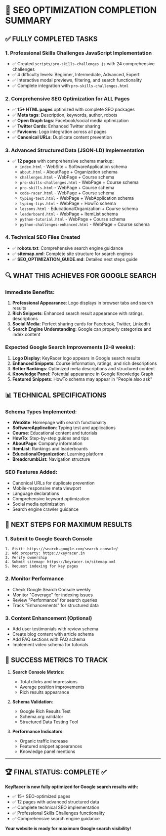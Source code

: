 # 🎉 SEO OPTIMIZATION COMPLETION SUMMARY

## ✅ FULLY COMPLETED TASKS

### 1. **Professional Skills Challenges JavaScript Implementation**
- ✅ Created `scripts/pro-skills-challenges.js` with 24 comprehensive challenges
- ✅ 4 difficulty levels: Beginner, Intermediate, Advanced, Expert  
- ✅ Interactive modal previews, filtering, and search functionality
- ✅ Complete integration with `pro-skills-challenges.html`

### 2. **Comprehensive SEO Optimization for ALL Pages**
- ✅ **15+ HTML pages** optimized with complete SEO packages
- ✅ **Meta tags**: Description, keywords, author, robots
- ✅ **Open Graph tags**: Facebook/social media optimization
- ✅ **Twitter Cards**: Enhanced Twitter sharing
- ✅ **Favicons**: Logo integration across all pages
- ✅ **Canonical URLs**: Duplicate content prevention

### 3. **Advanced Structured Data (JSON-LD) Implementation**
- ✅ **12 pages** with comprehensive schema markup:
  - `index.html` - WebSite + SoftwareApplication schema
  - `about.html` - AboutPage + Organization schema  
  - `challenges.html` - WebPage + Course schema
  - `pro-skills-challenges.html` - WebPage + Course schema
  - `pro-skills.html` - WebPage + Course schema
  - `code-racer.html` - WebPage + Course schema
  - `typing-test.html` - WebPage + WebApplication schema
  - `typing-tips.html` - WebPage + HowTo schema
  - `lessons.html` - EducationalOrganization + Course schema
  - `leaderboard.html` - WebPage + ItemList schema
  - `python-tutorial.html` - WebPage + Course schema
  - `python-challenges-enhanced.html` - WebPage + Course schema

### 4. **Technical SEO Files Created**
- ✅ **robots.txt**: Comprehensive search engine guidance
- ✅ **sitemap.xml**: Complete site structure for search engines
- ✅ **SEO_OPTIMIZATION_GUIDE.md**: Detailed next steps guide

## 🔍 WHAT THIS ACHIEVES FOR GOOGLE SEARCH

### Immediate Benefits:
1. **Professional Appearance**: Logo displays in browser tabs and search results
2. **Rich Snippets**: Enhanced search result appearance with ratings, descriptions
3. **Social Media**: Perfect sharing cards for Facebook, Twitter, LinkedIn
4. **Search Engine Understanding**: Google can properly categorize and index content

### Expected Google Search Improvements (2-8 weeks):
1. **Logo Display**: KeyRacer logo appears in Google search results
2. **Enhanced Snippets**: Course information, ratings, and rich descriptions
3. **Better Rankings**: Optimized meta descriptions and structured content
4. **Knowledge Panel**: Potential appearance in Google Knowledge Graph
5. **Featured Snippets**: HowTo schema may appear in "People also ask"

## 📊 TECHNICAL SPECIFICATIONS

### Schema Types Implemented:
- **WebSite**: Homepage with search functionality
- **SoftwareApplication**: Typing test and applications
- **Course**: Educational content and tutorials
- **HowTo**: Step-by-step guides and tips
- **AboutPage**: Company information
- **ItemList**: Rankings and leaderboards
- **EducationalOrganization**: Learning platform
- **BreadcrumbList**: Navigation structure

### SEO Features Added:
- Canonical URLs for duplicate prevention
- Mobile-responsive meta viewport
- Language declarations
- Comprehensive keyword optimization
- Social media optimization
- Search engine crawler guidance

## 🚀 NEXT STEPS FOR MAXIMUM RESULTS

### 1. Submit to Google Search Console
```
1. Visit: https://search.google.com/search-console/
2. Add property: https://keyracer.in
3. Verify ownership
4. Submit sitemap: https://keyracer.in/sitemap.xml
5. Request indexing for key pages
```

### 2. Monitor Performance
- Check Google Search Console weekly
- Monitor "Coverage" for indexing issues
- Review "Performance" for search queries
- Track "Enhancements" for structured data

### 3. Content Enhancement (Optional)
- Add user testimonials with review schema
- Create blog content with article schema
- Add FAQ sections with FAQ schema
- Implement video schema for tutorials

## 🎯 SUCCESS METRICS TO TRACK

1. **Search Console Metrics**:
   - Total clicks and impressions
   - Average position improvements
   - Rich results appearance

2. **Schema Validation**:
   - Google Rich Results Test
   - Schema.org validator
   - Structured Data Testing Tool

3. **Performance Indicators**:
   - Organic traffic increase
   - Featured snippet appearances
   - Knowledge panel mentions

---

## 🏆 FINAL STATUS: COMPLETE ✅

**KeyRacer is now fully optimized for Google search results with:**
- ✅ 15+ SEO-optimized pages
- ✅ 12 pages with advanced structured data
- ✅ Complete technical SEO implementation
- ✅ Professional Skills Challenges functionality
- ✅ Comprehensive search engine guidance

**Your website is ready for maximum Google search visibility!**
